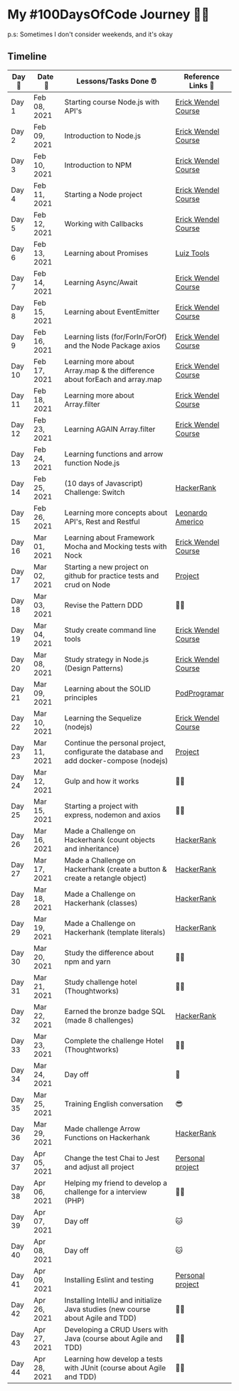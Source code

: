 # My #100DaysOfCode Journey :woman_technologist: 

p.s: Sometimes I don't consider weekends, and it's okay 

## Timeline

|**Day:pushpin:**|**Date &nbsp;:calendar:**|**Lessons/Tasks Done :alarm_clock:**| **Reference Links :link:**|
|------|-----------------|--------------------|---------------------|
|Day 1|Feb 08, 2021| Starting course Node.js with API's | [Erick Wendel Course](https://erickwendel.teachable.com/courses/enrolled/448292)|
|Day 2|Feb 09, 2021| Introduction to Node.js | [Erick Wendel Course](https://erickwendel.teachable.com/courses/enrolled/448292)|
|Day 3|Feb 10, 2021| Introduction to NPM | [Erick Wendel Course](https://erickwendel.teachable.com/courses/enrolled/448292)|
|Day 4|Feb 11, 2021| Starting a Node project | [Erick Wendel Course](https://erickwendel.teachable.com/courses/enrolled/448292)|
|Day 5|Feb 12, 2021| Working with Callbacks | [Erick Wendel Course](https://erickwendel.teachable.com/courses/enrolled/448292)|
|Day 6|Feb 13, 2021| Learning about Promises | [Luiz Tools](https://www.luiztools.com.br/post/programacao-assincrona-em-nodejs-callbacks-e-promises)|
|Day 7|Feb 14, 2021| Learning Async/Await | [Erick Wendel Course](https://erickwendel.teachable.com/courses/enrolled/448292)|
|Day 8|Feb 15, 2021| Learning about EventEmitter | [Erick Wendel Course](https://erickwendel.teachable.com/courses/enrolled/448292)|
|Day 9|Feb 16, 2021| Learning lists (for/ForIn/ForOf) and the Node Package axios | [Erick Wendel Course](https://erickwendel.teachable.com/courses/enrolled/448292)|
|Day 10|Feb 17, 2021| Learning more about Array.map & the difference about forEach and array.map | [Erick Wendel Course](https://erickwendel.teachable.com/courses/enrolled/448292)|
|Day 11|Feb 18, 2021| Learning more about Array.filter | [Erick Wendel Course](https://erickwendel.teachable.com/courses/enrolled/448292)|
|Day 12|Feb 23, 2021| Learning AGAIN Array.filter | [Erick Wendel Course](https://erickwendel.teachable.com/courses/enrolled/448292)|
|Day 13|Feb 24, 2021| Learning functions and arrow function Node.js| |
|Day 14|Feb 25, 2021| (10 days of Javascript) Challenge: Switch | [HackerRank](https://www.hackerrank.com) |
|Day 15|Feb 26, 2021| Learning more concepts about API's, Rest and Restful | [Leonardo Americo](https://github.com/americoleonardo) |
|Day 16|Mar 01, 2021| Learning about Framework Mocha and Mocking tests with Nock | [Erick Wendel Course](https://erickwendel.teachable.com/courses/enrolled/448292)|
|Day 17|Mar 02, 2021| Starting a new project on github for practice tests and crud on Node | [Project](https://github.com/nataliawinter/crud-with-tests) |
|Day 18|Mar 03, 2021| Revise the Pattern DDD | :woman_technologist: |
|Day 19|Mar 04, 2021| Study create command line tools | [Erick Wendel Course](https://erickwendel.teachable.com/courses/enrolled/448292) |
|Day 20|Mar 08, 2021| Study strategy in Node.js (Design Patterns) | [Erick Wendel Course](https://erickwendel.teachable.com/courses/enrolled/448292) |
|Day 21|Mar 09, 2021| Learning about the SOLID principles | [PodProgramar](https://podprogramar.com.br/podprogramar-36-principios-solid/) |
|Day 22|Mar 10, 2021| Learning the Sequelize (nodejs) | [Erick Wendel Course](https://erickwendel.teachable.com/courses/enrolled/448292) |
|Day 23|Mar 11, 2021| Continue the personal project, configurate the database and add docker-compose (nodejs) | [Project](https://github.com/nataliawinter/crud-with-tests)  |
|Day 24|Mar 12, 2021| Gulp and how it works | :woman_technologist: |
|Day 25|Mar 15, 2021| Starting a project with express, nodemon and axios | :woman_technologist: |
|Day 26|Mar 16, 2021| Made a Challenge on Hackerhank (count objects and inheritance)|[HackerRank](https://www.hackerrank.com) |
|Day 27|Mar 17, 2021| Made a Challenge on Hackerhank (create a button & create a retangle object)| [HackerRank](https://www.hackerrank.com) |
|Day 28|Mar 18, 2021| Made a Challenge on Hackerhank (classes)| [HackerRank](https://www.hackerrank.com) |
|Day 29|Mar 19, 2021| Made a Challenge on Hackerhank (template literals)| [HackerRank](https://www.hackerrank.com) |
|Day 30|Mar 20, 2021| Study the difference about npm and yarn | :woman_technologist: |
|Day 31|Mar 21, 2021| Study challenge hotel (Thoughtworks) | :woman_technologist: |
|Day 32|Mar 22, 2021| Earned the bronze badge SQL (made 8 challenges) | [HackerRank](https://www.hackerrank.com) |
|Day 33|Mar 23, 2021| Complete the challenge Hotel (Thoughtworks) | :woman_technologist: |
|Day 34|Mar 24, 2021| Day off | :yawning_face: |
|Day 35|Mar 25, 2021| Training English conversation | :sunglasses: |
|Day 36|Mar 29, 2021| Made challenge Arrow Functions on Hackerhank | [HackerRank](https://www.hackerrank.com)  |
|Day 37|Apr 05, 2021| Change the test Chai to Jest and adjust all project | [Personal project](https://github.com/nataliawinter/js-test-project) |
|Day 38|Apr 06, 2021| Helping my friend to develop a challenge for a interview (PHP)  | :woman_teacher: |
|Day 39|Apr 07, 2021| Day off | :cat: |
|Day 40|Apr 08, 2021| Day off | :cat: |
|Day 41|Apr 09, 2021| Installing Eslint and testing | [Personal project](https://github.com/nataliawinter/js-test-project) |
|Day 42|Apr 26, 2021| Installing IntelliJ and initialize Java studies (new course about Agile and TDD) | 👩‍💻 |
|Day 43|Apr 27, 2021| Developing a CRUD Users with Java (course about Agile and TDD) | 👩‍💻 |
|Day 44|Apr 28, 2021| Learning how develop a tests with JUnit (course about Agile and TDD) | 👩‍💻 |
